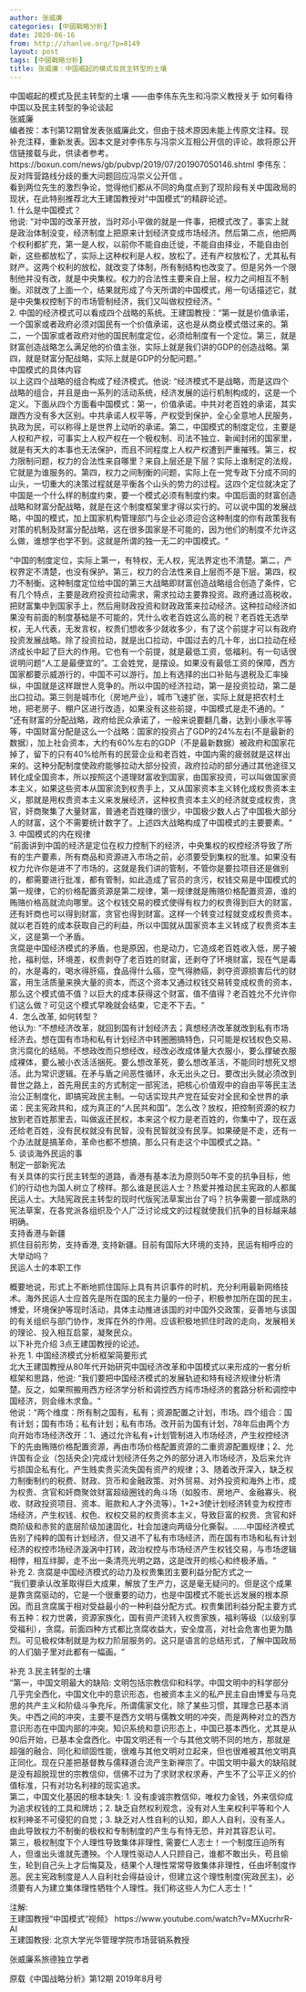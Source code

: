 ```yaml
---
author: 张威廉
categories: [中國戰略分析]
date: 2020-06-16
from: http://zhanlve.org/?p=8149
layout: post
tags: [中國戰略分析]
title: 张威廉：中国崛起的模式及民主转型的土壤
---
```


<div id="entry">
<div class="at-above-post addthis_tool" data-url="http://zhanlve.org/?p=8149">
</div>
<p>
  中国崛起的模式及民主转型的土壤 ——由李伟东先生和冯崇义教授关于 如何看待中国以及民主转型的争论谈起
  <br/>
  张威廉
  <br/>
  编者按：本刊第12期曾发表张威廉此文，但由于技术原因未能上传原文注释。现补充注释，重新发表。因本文是对李伟东与冯崇义互相公开信的评论，故将原公开信链接载与此，供读者参考。https://boxun.com/news/gb/pubvp/2019/07/201907050146.shtml   李伟东：反对阵营路线分歧的重大问题回应冯崇义公开信  。
  <br/>
  看到两位先生的激烈争论，觉得他们都从不同的角度点到了现阶段有关中国政局的现状，在此特别推荐北大王建国教授对“中国模式“的精辟论述。
  <br/>
  1. 什么是中国模式？
  <br/>
  他说: “对中国的改革开放，当时邓小平做的就是一件事，把模式改了，事实上就是政治体制没变，经济制度上把原来计划经济变成市场经济。然后第二点，他把两个权利都扩充，第一是人权，以前你不能自由迁徙，不能自由择业，不能自由创新，这些都放松了，实际上这种权利是人权，放松了。还有产权放松了，尤其私有财产。这两个权利的放松，就改变了体制，所有制结构也改变了。但是另外一个限制他并没有改，就是中央集权。权力的合法性主要来自上层，权力之间相互不制衡。邓就改了上面一个，结果就形成了今天所谓的中国模式，用一句话描述它，就是中央集权控制下的市场管制经济，我们又叫做权控经济。“
  <br/>
  2. 中国的经济模式可以看成四个战略的系统。王建国教授：“第一就是价值承诺，一个国家或者政府必须对国民有一个价值承诺，这也是从商业模式借过来的。第二，一个国家或者政府对他的国民制度定位，必须给制度有一个定位。第三，就是财富创造战略怎么满足他的价值主张，实际上就是我们讲的GDP的创造战略。第四，就是财富分配战略，实际上就是GDP的分配问题。”
  <br/>
  中国模式的具体内容
  <br/>
  以上这四个战略的组合构成了经济模式。他说: “经济模式不是战略，而是这四个战略的组合，并且是由一系列的活动系统，经济发展的运行机制构成的，这是一个定义。下面从四个方面看中国模式：第一，价值承诺。中共对老百姓的承诺，其实跟西方没有多大区别。中共承诺人权平等，产权受到保护，全心全意地人民服务，执政为民，可以称得上是世界上动听的承诺。第二，中国模式的制度定位，主要是人权和产权，可事实上人权产权在一个极权制、司法不独立、新闻封闭的国家里，就是有天大的本事也无法保护，而且不同程度上人权产权遭到严重摧残。第三，权力限制问题，权力的合法性来自哪里？来自上层还是下层？实际上谁制定的法规，它就是为谁服务的。第四，权力之间制衡的问题，实际上在一党专政下分成不同的山头，一切重大的决策过程就是平衡各个山头的势力的过程。这四个定位就决定了中国是一个什么样的制度约束，要一个模式必须有制度约束。中国后面的财富创造战略和财富分配战略，就是在这个制度框架里才得以实行的。可以说中国的发展战略，中国的模式，加上国家机构管理部门与企业必须迎合这种制度的你有政策我有对策的机制及财富分配战略，这在很多国家是不可能的，因为他们的制度不允许这么做，谁想学也学不到。这就是所谓的独一无二的中国模式。“
 </p>
<p>
  “中国的制度定位，实际上第一，有特权，无人权，宪法界定也不清楚。第二，产权界定不清楚，也没有保护。第三，权力的合法性来自上层而不是下层。第四，权力不制衡。这种制度定位给中国的第三大战略即财富创造战略组合创造了条件，它有几个特点，主要是政府投资拉动需求，需求拉动主要靠投资。政府通过高税收，把财富集中到国家手上，然后用财政投资和财政政策来拉动经济。这种拉动经济如果没有前面的制度基础是不可能的，凭什么收老百姓这么高的税？老百姓无选举权，无人代表，无发言权，权贵们想收多少就收多少，有了这个前提才可以有政府投资发展战略。除了投资拉动，就是出口拉动，中国过去的几十年，出口拉动在经济成长中起了巨大的作用。它也有一个前提，就是最低工资，低福利。有一句话很说明问题“人工是最便宜的”。工会姓党，是摆设。如果没有最低工资的保障，西方国家都要示威游行的，中国不可以游行。加上有选择的出口补贴与退税及汇率操纵，中国就是这样跟世人竞争的。所以中国的经济拉动，第一是投资拉动，第二是出口拉动。第三则是城市化（房地产业），城市飞速扩张，实际上就是把农村土地，把老房子、棚户区进行改造，如果没有这些前提，中国模式是走不通的。“
  <br/>
  “还有财富的分配战略，政府给民众承诺了，一般来说要翻几番，达到小康水平等等，中国财富分配是这么一个战略：国家的投资占了GDP的24%左右(不是最新的数据），加上社会资本，大约有60%左右的GDP（不是最新数据）被政府和国家花掉了，留下的只有40%给所有的民营企业和老百姓，中国内需的疲弱就是这样出来的。这种分配制度使政府能够拉动大部分投资，政府拉动的部分通过其他途径又转化成全国资本，所以按照这个道理财富收到国家，由国家投资，可以叫做国家资本主义，如果这些资本从国家流到权贵手上，又从国家资本主义转化成权贵资本主义，那就是用权贵资本主义来发展经济，这种权贵资本主义的经济就变成权贵，贪官，奸商聚集了大量财富，普通老百姓赚的很少，中国极少数人占了中国极大部分人的财富，这个不需要统计数字了。上述四大战略构成了中国模式的主要要素。“
  <br/>
  3. 中国模式的内在规律
  <br/>
  “前面讲到中国的经济是定位在权力控制下的经济，中央集权的权控经济导致了所有的生产要素，所有商品和资源进入市场之前，必须要受到集权的批准。如果没有权力允许你是进不了市场的，这就是我们讲的管制，不管你是要拉项目还是做别的，都需要进行批准，都有管制，如此造成了官员的贪污，权钱交易是中国模式的第一规律，它的价格配置资源是第二规律，第一规律就是贿赂价格配置资源，谁的贿赂价格高就流向哪里。这个权钱交易的模式使得有权力的权贵得到巨大的财富，还有奸商也可以得到财富，贪官也得到财富。这样一个转变过程就变成权贵资本，就以老百姓的成本获取自己的利益，所以中国就从国家资本主义转成了权贵资本主义，这是第一个矛盾。
  <br/>
  贪腐是中国经济模式的矛盾，也是原因，也是动力，它造成老百姓收入低，房子被抢，福利低，环境差，权贵剥夺了老百姓的财富，还剥夺了环境财富，现在气是毒的，水是毒的，喝水得肝癌，食品得什么癌，空气得肺癌，剥夺资源损害后代的财富，用生活质量来换大量的资本，而这个资本又通过权钱交易转变成权贵的资本，那么这个模式值不值？以巨大的成本获得这个财富，值不值得？老百姓允不允许你们这么做？可见这个模式早晚就会结束，它走不下去。“
  <br/>
  4．怎么改革, 如何转型？
  <br/>
  他认为: “不想经济改革，就回到国有计划经济去；真想经济改革就改到私有市场经济去。想在国有市场和私有计划经济中转圈圈搞特色，只可能是权钱权色交易、贪污腐化的结局。不想政改而只想经改，经改必改成体量大衣服小，要么撑破衣服成裸体，要么被小衣活活捆死。要么想改革死，要么想改革活，不能同时想死又想活。此为常识逻辑。在矛与盾之间恶性循环，永无出头之日。要改出头就必须改到普世之路上，首先用民主的方式制定一部宪法，把核心价值观中的自由平等民主法治公正制度化，即搞宪政民主制。一句话实现共产党在延安对全民和全世界的承诺：民主宪政共和，成为真正的“人民共和国”。怎么改？放权，把控制资源的权力放到老百姓那里去，叫做返还民权，本来这个权力是老百姓的，你集中了，现在返还给老百姓，没有民权就没有民智，没有民智就没有民享。如果硬是不走，还有一个办法就是搞革命，革命也都不想搞，那么只有走这个中国模式之路。“
  <br/>
  5. 谈谈海外民运的事
  <br/>
  制定一部新宪法
  <br/>
  有关具体的实行民主转型的道路，香港有基本法为原则50年不变的抗争目标，他们的行动也为国人树立了榜样。那么谁是民运人士？热爱并推动民主宪政的人都属民运人士。大陆宪政民主转型的现时代版宪法草案出台了吗？抗争需要一部成熟的宪法草案，在各党派各组织及个人广泛讨论成文的过程就使我们抗争的目标越来越明确。
  <br/>
  支持香港与新疆
  <br/>
  抓住目前形势，支持香港, 支持新疆。目前有国际大环境的支持，民运有相呼应的大举动吗？
  <br/>
  民运人士的本职工作
 </p>
<p>
  概要地说，形式上不断地抓住国际上具有共识事件的时机，充分利用最新网络技术。海外民运人士应首先是所在国的民主力量的一份子，积极参加所在国的民主，博爱，环境保护等现时活动，具体主动推进该国的对中国外交政策，妥善地与该国的有关组织与部门协作，发挥在外的作用。应该积极地抓住时政的走向，发展相关的理论、投入相互启蒙，凝聚民众。
  <br/>
  以下补充介绍 3点王建国教授的论述。
  <br/>
  补充 1. 中国经济模式分析框架简要形式
  <br/>
  北大王建国教授从80年代开始研究中国经济改革和中国模式以来形成的一套分析框架和思路，他说: “我们要把中国经济模式的发展轨迹和特有经济规律分析清楚。反之，如果照搬用西方经济学分析和调控西方纯市场经济的套路分析和调控中国经济，则会缘木求鱼。“
  <br/>
  他说：“两个维度：所有制之国有，私有；资源配置之计划，市场。四个组合：国有计划；国有市场；私有计划；私有市场。改开前为国有计划，78年后由两个方向开始市场经济改开：1、通过允许私有+计划管制进入市场经济，产生权控经济下的先由贿赂价格配置资源，再由市场价格配置资源的二重资源配置规律；2、允许国有企业（包括央企)完成计划经济任务之外的部分进入市场经济，及后来允许亏损国企私有化，产生贱卖贵买流失国有资产的规律；3、随着改开深入，缺乏权力制衡制约的税费、财政、货币和金融政策、对外贸易、对外投资和海外上市，成为权贵、贪官和奸商聚敛财富超级圈钱的角斗场（如股市、房地产、金融寡头、税收、财政投资项目、资本、赃款和人才外流等）。1+2+3使计划经济转变为权控市场经济，产生权钱、权色、权权交易的权贵资本主义，导致巨富的权贵、贪官和奸商阶级和赤贫的底层阶级加速固化，社会加速向两级分化撕裂。......中国经济模式告别了纯粹的国有计划经济，但又进不了私有市场经济，而在国有市场和私有计划经济的权控市场经济漩涡中打转，政治权控与市场经济产生权钱交易，与市场逻辑相悖，相互绊脚，走不出一条清亮光明之路，这是改开的核心和终极矛盾。“
  <br/>
  补充 2. 贪腐是中国经济模式的动力及权贵集团主要利益分配方式之一
  <br/>
  “我们要承认改革取得巨大成果，解放了生产力，这是毫无疑问的。但是这个成果是靠贪腐驱动的，它是一个很重要的动力，也是中国模式不能长远发展的根本原因。而且贪腐属于相对受益最小的一种利益分配方式。权贵集团利益分配主要方式有五种：权力世袭，资源家族化，国有资产流转入权贵家族，福利等级（以级别享受福利），贪腐。前面四种方式都比贪腐收益大，安全度高，对社会危害也更为酷烈。可见极权体制就是为权力阶层服务的。这只是语言的总结形式，了解中国政局的人们脑子里对此都有一幅画。“
 </p>
<p>
  补充 3.民主转型的土壤
  <br/>
  “第一，中国文明最大的缺陷: 文明包括宗教信仰和科学。中国文明中的科学部分几乎完全西化，中国文化中的意识形态，也被资本主义的私产民主自由博爱与马克思的共产主义和阶级斗争充斥。所谓儒家文化，除了某些习惯，其理念已基本消失。中西之间的冲突，主要不是西方文明与儒教文明的冲突，而是两种对立的西方意识形态在中国内部的冲突。知识系统和意识形态上，中国已基本西化，尤其是从90后开始，已基本全盘西化。中国文明还有一个与其他文明不同的地方，那就是超强的融合、同化和顽固性能，很难与其他文明对立起来，但也很难被其他文明真正同化。现在只差把基督教与儒释道合流产生新禅宗了。中国文明中最大的缺陷就是没有超脱现世的宗教信仰，信佛不过为了求财求权求寿，产生不了公平正义的价值标准，只有对功名利禄的现实追求。
  <br/>
  第二，中国文化基因的根本缺失: 1. 没有虔诚宗教信仰，唯权力金钱，外来信仰成为追求权钱的工具和牌坊；2. 缺乏自然权利观念，没有对人生来权利平等和个人权利神圣不可侵犯的自觉；3. 缺乏对人性自利的认知，即人人自利，没有圣人。由此导致权力不制衡的极权和专制制度的产生与有恃无恐，并对其容忍认可。
  <br/>
  第三，极权制度下个人理性导致集体非理性, 需要仁人志士！一个制度压迫所有人，但谁出头谁就先遭殃。个人理性驱动人人只顾自己，谁都不敢出头，苟且偷生，轮到自己头上才后悔莫及，结果个人理性常常导致集体非理性，任由坏制度作恶。民主宪政制度是人人自利社会得益设计，但建立这个理性制度(宪政民主)，必须要有人为建立集体理性牺牲个人理性。我们称这些人为仁人志士！“
 </p>
<p>
  注解:
  <br/>
  王建国教授“中国模式“视频》 https://www.youtube.com/watch?v=MXucrhrR-AI
  <br/>
  王建国教授: 北京大学光华管理学院市场营销系教授
 </p>
<p>
  张威廉系旅德独立学者
 </p>
<p>
  原载《中国战略分析》第12期   2019年8月号
 </p>
<!-- AddThis Advanced Settings above via filter on the_content -->
<!-- AddThis Advanced Settings below via filter on the_content -->
<!-- AddThis Advanced Settings generic via filter on the_content -->
<!-- AddThis Share Buttons above via filter on the_content -->
<!-- AddThis Share Buttons below via filter on the_content -->
<div class="at-below-post addthis_tool" data-url="http://zhanlve.org/?p=8149">
</div>
<!-- AddThis Share Buttons generic via filter on the_content -->
</div>
